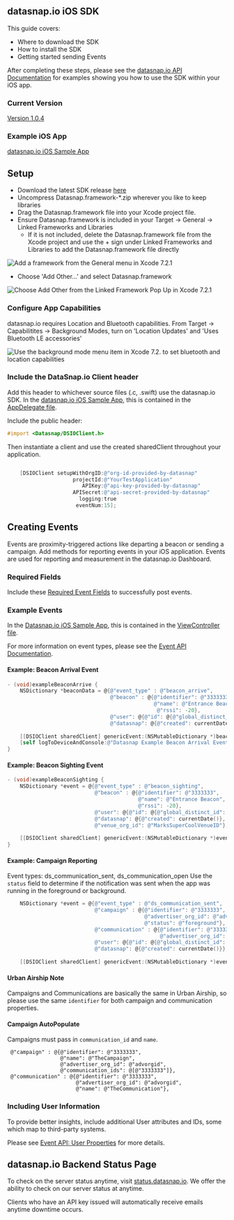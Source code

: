 ## datasnap.io iOS SDK

This guide covers:
* Where to download the SDK
* How to install the SDK
* Getting started sending Events

After completing these steps, please see the [datasnap.io API Documentation](http://docs.datasnapio.apiary.io/) for examples showing you how to use the SDK within your iOS app.


### Current Version

[Version 1.0.4](https://github.com/datasnap-io/datasnap-ios-sdk/releases/download/1.0.4/Datasnap.framework-1.0.4.zip)

### Example iOS App

[datasnap.io iOS Sample App](https://github.com/datasnap-io/datasnap-ios-generic-sample)



## Setup
* Download the latest SDK release [here](https://github.com/datasnap-io/datasnap-ios-sdk/releases/download/1.0.4/Datasnap.framework-1.0.4.zip)
* Uncompress Datasnap.framework-*.zip wherever you like to keep libraries
* Drag the Datasnap.framework file into your Xcode project file.
* Ensure Datasnap.framework is included in your Target -> General -> Linked Frameworks and Libraries
  * If it is not included, delete the Datasnap.framework file from the Xcode project and use the + sign under Linked Frameworks and Libraries to add the Datasnap.framework file directly

![Add a framework from the General menu in Xcode 7.2.1](https://github.com/datasnap-io/datasnap-ios-sdk/blob/readme/readme_images/linkedFramework.png "Adding a framework in Xcode 7.2.1")

  * Choose 'Add Other...' and select Datasnap.framework

![Choose Add Other from the Linked Framework Pop Up in Xcode 7.2.1](https://github.com/datasnap-io/datasnap-ios-sdk/blob/readme/readme_images/addFramework.png "Adding a framework in Xcode 7.2.1")



### Configure App Capabilities
datasnap.io requires Location and Bluetooth capabilities. From Target -> Capabilitites -> Background Modes, turn on 'Location Updates' and 'Uses Bluetooth LE accessories'

![Use the background mode menu item in Xcode 7.2. to set bluetooth and location capabilities](https://github.com/datasnap-io/datasnap-ios-sdk/blob/readme/readme_images/backgroundModes.png "Configuring datasnap.io background capabilities in Xcode 7.2.1")



### Include the DataSnap.io Client header

Add this header to whichever source files (.c, .swift) use the datasnap.io SDK. In the [datasnap.io iOS Sample App](https://github.com/datasnap-io/datasnap-ios-generic-sample), this is contained in the [AppDelegate file](https://github.com/datasnap-io/datasnap-ios-generic-sample/blob/master/dataSnapSample/AppDelegate.m).

Include the public header:
```objective-C
#import <Datasnap/DSIOClient.h>
```

Then instantiate a client and use the created sharedClient throughout your application.

```objective-C

    [DSIOClient setupWithOrgID:@"org-id-provided-by-datasnap"
                     projectId:@"YourTestApplication"
                        APIKey:@"api-key-provided-by-datasnap"
                     APISecret:@"api-secret-provided-by-datasnap"
                       logging:true
                      eventNum:15];
```


## Creating Events

Events are proximity-triggered actions like departing a beacon or sending a campaign. Add methods for reporting events in your iOS application. Events are used for reporting and measurement in the datasnap.io Dashboard.

### Required Fields

Include these [Required Event Fields](http://docs.datasnapio.apiary.io/#introduction/sending-events/required-event-fields) to successfully post events.



### Example Events

In the [Datasnap.io iOS Sample App](https://github.com/datasnap-io/datasnap-ios-generic-sample), this is contained in the [ViewController file](https://github.com/datasnap-io/datasnap-ios-generic-sample/blob/master/dataSnapSample/ViewController.m).

For more information on event types, please see the [Event API Documentation](http://docs.datasnapio.apiary.io/#reference/0/example-events).

#### Example: Beacon Arrival Event
``` objective-C
- (void)exampleBeaconArrive {
    NSDictionary *beaconData = @{@"event_type" : @"beacon_arrive",
                                 @"beacon" : @{@"identifier": @"3333333",
                                               @"name": @"Entrance Beacon",
                                                @"rssi": -20},
                                 @"user": @{@"id": @{@"global_distinct_id": global_distinct_id}},
                                 @"datasnap": @{@"created": currentDate()}};
    
    [[DSIOClient sharedClient] genericEvent:(NSMutableDictionary *)beaconData];
    [self logToDeviceAndConsole:@"Datasnap Example Beacon Arrival Event"];
}
```
#### Example: Beacon Sighting Event
 ```objective-C
- (void)exampleBeaconSighting {
     NSDictionary *event = @{@"event_type" : @"beacon_sighting",
                             @"beacon" : @{@"identifier": @"3333333",
                                           @"name": @"Entrance Beacon",
                                           @"rssi": -20},
                             @"user": @{@"id": @{@"global_distinct_id": global_distinct_id}},
                             @"datasnap": @{@"created": currentDate()},
                             @"venue_org_id": @"MarksSuperCoolVenueID"};
     
     [[DSIOClient sharedClient] genericEvent:(NSMutableDictionary *)event];
 }
 ```
#### Example: Campaign Reporting
Event types: ds_communication_sent, ds_communication_open
Use the `status` field to determine if the notification was sent when the app was running in the foreground or background.
```objective-C
    NSDictionary *event = @{@"event_type" : @"ds_communication_sent",
                            @"campaign" : @{@"identifier": @"3333333",
                                            @"advertiser_org_id": @"advorgid",
                                            @"status": @"foreground"},
                            @"communication" : @{@"identifier": @"3333333",
                                                 @"advertiser_org_id": @"advorgid"},
                            @"user": @{@"id": @{@"global_distinct_id": global_distinct_id}},
                            @"datasnap": @{@"created": currentDate()}};
    
    [[DSIOClient sharedClient] genericEvent:(NSMutableDictionary *)event];
```
#### Urban Airship Note
Campaigns and Communications are basically the same in Urban Airship, so please use the same `identifier` for both campaign and communication properties.

#### Campaign AutoPopulate
Campaigns must pass in `communication_id` and `name`.

```
 @"campaign" : @{@"identifier": @"3333333",
                 @"name": @"TheCampaign",
                 @"advertiser_org_id": @"advorgid",
                 @"communication_ids": @[@"3333333"]},
 @"communication" : @{@"identifier": @"3333333",
                      @"advertiser_org_id": @"advorgid",
                      @"name": @"TheCommunication"},
```


### Including User Information

To provide better insights, include additional User attributes and IDs, some which map to third-party systems.

Please see [Event API: User Properties](http://docs.datasnapio.apiary.io/#introduction/event-properties/property:-user) for more details.





## datasnap.io Backend Status Page

To check on the server status anytime, visit [status.datasnap.io](http://status.datasnap.io/).  We offer the ability to check on our server status at anytime.

Clients who have an API key issued will automatically receive emails anytime downtime occurs.
